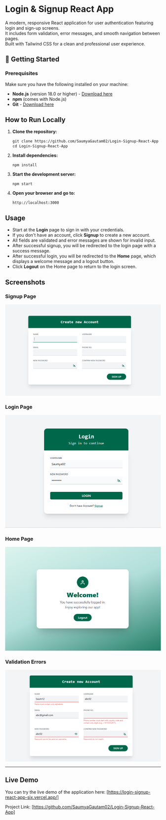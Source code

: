 # Login & Signup React App

A modern, responsive React application for user authentication featuring login and sign-up screens.  
It includes form validation, error messages, and smooth navigation between pages.  
Built with Tailwind CSS for a clean and professional user experience.

## 🚀 Getting Started

### Prerequisites

Make sure you have the following installed on your machine:

- **Node.js** (version 18.0 or higher) - [Download here](https://nodejs.org/)
- **npm**  (comes with Node.js)
- **Git** - [Download here](https://git-scm.com/)


## How to Run Locally

1. **Clone the repository:**
   ```
   git clone https://github.com/SaumyaGautam02/Login-Signup-React-App
   cd Login-Signup-React-App
   ```

2. **Install dependencies:**
   ```
   npm install
   ```

3. **Start the development server:**
   ```
   npm start
   ```

4. **Open your browser and go to:**
   ```
   http://localhost:3000
   ```

## Usage

- Start at the **Login** page to sign in with your credentials.
- If you don't have an account, click **Signup** to create a new account.
- All fields are validated and error messages are shown for invalid input.
- After successful signup, you will be redirected to the login page with a success message.
- After successful login, you will be redirected to the **Home** page, which displays a welcome message and a logout button.
- Click **Logout** on the Home page to return to the login screen.


## Screenshots

### Signup Page
![Signup Page](Screenshots/Signup.png)


### Login Page
![Login Page](Screenshots/Login.png)


### Home Page
![Home Page](Screenshots/Home.png)


### Validation Errors
![Errors](Screenshots/ValidationErrors.png)


---

## Live Demo
You can try the live demo of the application here: [https://login-signup-react-app-six.vercel.app/]



Project Link: [https://github.com/SaumyaGautam02/Login-Signup-React-App]
